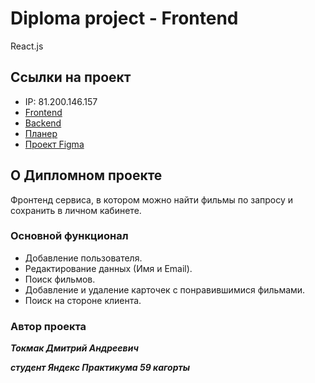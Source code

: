 # Diploma project - Frontend

React.js

## Ссылки на проект

- IP: 81.200.146.157
- [Frontend](https://diploma.1827093-cy37517.twc1.net)
- [Backend](https://api.diploma.1827093-cy37517.twc1.net)
- [Планер](https://www.notion.so/bbac09ef519a4a5dae81c4fd3c9ca8a0?v=b284217a977b4b4da035803a3f2c5622&pvs=4)
- [Проект Figma](https://disk.yandex.ru/d/OWzffpJIrTRPpQ)

## О Дипломном проекте

Фронтенд сервиса, в котором можно найти фильмы по запросу и сохранить в личном
кабинете.

### Основной функционал

- Добавление пользователя.
- Редактирование данных (Имя и Email).
- Поиск фильмов.
- Добавление и удаление карточек с понравившимися фильмами.
- Поиск на стороне клиента.

### Автор проекта

**_Токмак Дмитрий Андреевич_**

**_студент Яндекс Практикума 59 кагорты_**
